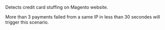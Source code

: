 Detects credit card stuffing on Magento website.

More than 3 payments failed from a same IP in less than 30 secondes will trigger this scenario.
